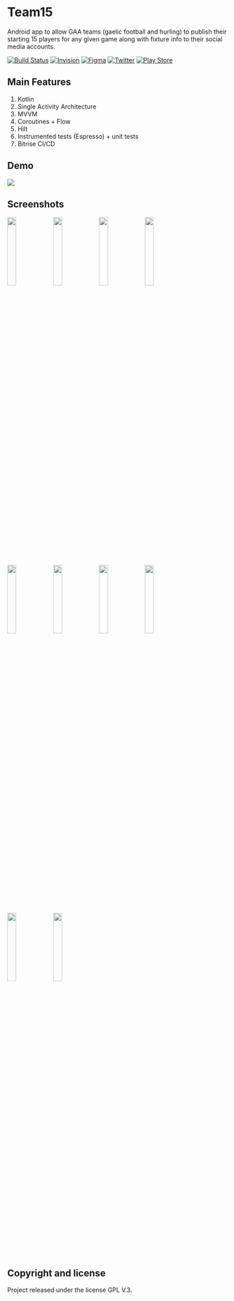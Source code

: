 # Team15
Android app to allow GAA teams (gaelic football and hurling) to publish their starting 15 players for any given game along with fixture info to their social media accounts.

[![Build Status](https://app.bitrise.io/app/f164224533f6d3e1/status.svg?token=fDsXUHxWisbWlzE7OdELIw&branch=dev)](https://app.bitrise.io/app/f164224533f6d3e1)
[![Invision](https://img.shields.io/badge/invision-FF3366?style=for-the-badge&logo=invision&logoColor=white)](https://projects.invisionapp.com/freehand/document/NQsES8All)
[![Figma](https://img.shields.io/badge/figma-%23F24E1E.svg?style=for-the-badge&logo=figma&logoColor=white)](https://www.figma.com/file/UVTI2edjZDEThpWotpd9LRFP/Team15?node-id=150%3A5414)
[![Twitter](https://img.shields.io/badge/Twitter-%231DA1F2.svg?style=for-the-badge&logo=Twitter&logoColor=white)](https://twitter.com/Team15App)
[![Play Store](https://img.shields.io/badge/Google_Play-414141?style=for-the-badge&logo=google-play&logoColor=white)](https://play.google.com/store/apps/details?id=com.appteam15.team15)

## Main Features
1. Kotlin
1. Single Activity Architecture
1. MVVM
1. Coroutines + Flow
1. Hilt
1. Instrumented tests (Espresso) + unit tests
1. Bitrise CI/CD

## Demo

![](demo.gif)


## Screenshots

<p float="left">
<img src="https://user-images.githubusercontent.com/9675246/184333950-8f25ea61-d1a5-42f6-baa3-405cc6158e9b.jpg" width="20%" height="20%" />
<img src="https://user-images.githubusercontent.com/9675246/184334049-7972cbda-c581-4ead-9032-562cafa244a3.jpg" width="20%" height="20%" />
<img src="https://user-images.githubusercontent.com/9675246/184334427-474b3cc9-7271-4c2f-9b23-12d628a82b57.jpg" width="20%" height="20%" />
<img src="https://user-images.githubusercontent.com/9675246/184334439-8f01d9fe-d7ee-4f04-969e-360a6b874d7c.jpg" width="20%" height="20%" />

<p float="left">
<img src="https://user-images.githubusercontent.com/9675246/184334991-98c90b52-5ca7-49f5-a130-bbfbd64381b3.jpg" width="20%" height="20%" />
<img src="https://user-images.githubusercontent.com/9675246/184335044-77e65002-03cf-40e5-ba0f-7cbd12d17be4.jpg" width="20%" height="20%" />
<img src="https://user-images.githubusercontent.com/9675246/184335053-a5810e22-2418-43d6-b169-1a458194daf2.jpg" width="20%" height="20%" />
<img src="https://user-images.githubusercontent.com/9675246/184336527-df16e6ec-51ab-44f4-a0e2-b18a9995550a.jpg" width="20%" height="20%" />

<p float="left">
<img src="https://user-images.githubusercontent.com/9675246/184335193-f2f3afd0-d532-4763-b668-403f922b51f9.jpg" width="20%" height="20%" />
<img src="https://user-images.githubusercontent.com/9675246/184336394-c77e89e2-049c-46bb-8210-4e6c2410041e.jpg" width="20%" height="20%" />

## Copyright and license

Project released under the license GPL V.3.
